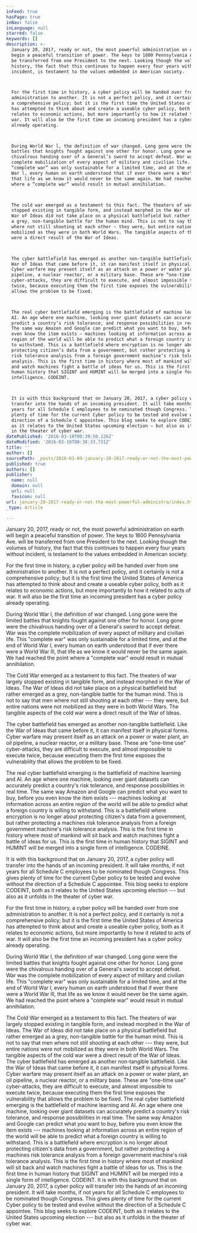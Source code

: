 ```yaml
---
inFeed: true
hasPage: true
inNav: false
inLanguage: null
starred: false
keywords: []
description: >-
  January 20, 2017, ready or not, the most powerful administration on earth will
  begin a peaceful transition of power. The keys to 1600 Pennsylvania Ave. will
  be transferred from one President to the next. Looking though the volumes of
  history, the fact that this continues to happen every four years without
  incident, is testament to the values embedded in American society.



  For the first time in history, a cyber policy will be handed over from one
  administration to another. It is not a perfect policy, and it certainly is not
  a comprehensive policy; but it is the first time the United States of America
  has attempted to think about and create a useable cyber policy, both as it
  relates to economic actions, but more importantly to how it related to acts of
  war. It will also be the first time an incoming president has a cyber policy
  already operating.



  During World War l, the definition of war changed. Long gone were the limited
  battles that knights fought against one other for honor. Long gone were the
  chivalrous handing over of a General’s sword to accept defeat. War was the
  complete mobilization of every aspect of military and civilian life. This
  “complete war” was only sustainable for a limited time, and at the end of World
  War l, every human on earth understood that if ever there were a World War lll,
  that life as we know it would never be the same again. We had reached the point
  where a “complete war” would result in mutual annihilation.



  The cold war emerged as a testament to this fact. The theaters of war largely
  stopped existing in tangible form, and instead morphed in the War of Ideas. The
  War of Ideas did not take place on a physical battlefield but rather emerged as
  a grey, non-tangible battle for the human mind. This is not to say that men
  where not still shooting at each other — they were, but entire nations were not
  mobilized as they were in both World Wars. The tangible aspects of the cold war
  were a direct result of the War of Ideas.



  The cyber battlefield has emerged as another non-tangible battlefield. Like the
  War of Ideas that came before it, it can manifest itself in physical forms.
  Cyber warfare may present itself as an attack on a power or water plant, an oil
  pipeline, a nuclear reactor, or a military base. These are “one-time use”
  cyber-attacks, they are difficult to execute, and almost impossible to execute
  twice, because executing them the first time exposes the vulnerability that
  allows the problem to be fixed.



  The real cyber battlefield emerging is the battlefield of machine learning and
  AI. An age where one machine, looking over giant datasets can accurately
  predict a country’s risk tolerance, and response possibilities in real time.
  The same way Amazon and Google can predict what you want to buy, before you
  even know the item exists — machines looking at information across an entire
  region of the world will be able to predict what a foreign country is willing
  to withstand. This is a battlefield where encryption is no longer about
  protecting citizen’s data from a government, but rather protecting a machines
  risk tolerance analysis from a foreign government machine’s risk tolerance
  analysis. This is the first time in history where most of mankind will sit back
  and watch machines fight a battle of ideas for us. This is the first time in
  human history that SIGINT and HUMINT will be merged into a single form of
  intelligence. CODEINT.



  It is with this background that on January 20, 2017, a cyber policy will
  transfer into the hands of an incoming president. It will take months, if not
  years for all Schedule C employees to be nominated though Congress. This gives
  plenty of time for the current Cyber policy to be tested and evolve without the
  direction of a Schedule C appointee. This blog seeks to explore CODEINT, both
  as it relates to the United States upcoming election — but also as it unfolds
  in the theater of cyber war.
datePublished: '2016-03-10T00:39:50.126Z'
dateModified: '2016-03-10T00:38:33.731Z'
title: ''
author: []
sourcePath: _posts/2016-03-09-january-20-2017-ready-or-not-the-most-powerful-administra.md
published: true
authors: []
publisher:
  name: null
  domain: null
  url: null
  favicon: null
url: january-20-2017-ready-or-not-the-most-powerful-administra/index.html
_type: Article

---
```

January 20, 2017, ready or not, the most powerful administration on earth will begin a peaceful transition of power. The keys to 1600 Pennsylvania Ave. will be transferred from one President to the next. Looking though the volumes of history, the fact that this continues to happen every four years without incident, is testament to the values embedded in American society.
 

For the first time in history, a cyber policy will be handed over from one administration to another. It is not a perfect policy, and it certainly is not a comprehensive policy; but it is the first time the United States of America has attempted to think about and create a useable cyber policy, both as it relates to economic actions, but more importantly to how it related to acts of war. It will also be the first time an incoming president has a cyber policy already operating. 

During World War l, the definition of war changed. Long gone were the limited battles that knights fought against one other for honor. Long gone were the chivalrous handing over of a General's sword to accept defeat. War was the complete mobilization of every aspect of military and civilian life. This "complete war" was only sustainable for a limited time, and at the end of World War l, every human on earth understood that if ever there were a World War lll, that life as we know it would never be the same again. We had reached the point where a "complete war" would result in mutual annihilation. 

The Cold War emerged as a testament to this fact. The theaters of war largely stopped existing in tangible form, and instead morphed in the War of Ideas. The War of Ideas did not take place on a physical battlefield but rather emerged as a grey, non-tangible battle for the human mind. This is not to say that men where not still shooting at each other --- they were, but entire nations were not mobilized as they were in both World Wars. The tangible aspects of the cold war were a direct result of the War of Ideas. 

The cyber battlefield has emerged as another non-tangible battlefield. Like the War of Ideas that came before it, it can manifest itself in physical forms. Cyber warfare may present itself as an attack on a power or water plant, an oil pipeline, a nuclear reactor, or a military base. These are "one-time use" cyber-attacks, they are difficult to execute, and almost impossible to execute twice, because executing them the first time exposes the vulnerability that allows the problem to be fixed. 

The real cyber battlefield emerging is the battlefield of machine learning and AI. An age where one machine, looking over giant datasets can accurately predict a country's risk tolerance, and response possibilities in real time. The same way Amazon and Google can predict what you want to buy, before you even know the item exists --- machines looking at information across an entire region of the world will be able to predict what a foreign country is willing to withstand. This is a battlefield where encryption is no longer about protecting citizen's data from a government, but rather protecting a machines risk tolerance analysis from a foreign government machine's risk tolerance analysis. This is the first time in history where most of mankind will sit back and watch machines fight a battle of ideas for us. This is the first time in human history that SIGINT and HUMINT will be merged into a single form of intelligence. CODEINE. 

It is with this background that on January 20, 2017, a cyber policy will transfer into the hands of an incoming president. It will take months, if not years for all Schedule C employees to be nominated though Congress. This gives plenty of time for the current Cyber policy to be tested and evolve without the direction of a Schedule C appointee. This blog seeks to explore CODEINT, both as it relates to the United States upcoming election --- but also as it unfolds in the theater of cyber war.

For the first time in history, a cyber policy will be handed over from one administration to another. It is not a perfect policy, and it certainly is not a comprehensive policy; but it is the first time the United States of America has attempted to think about and create a useable cyber policy, both as it relates to economic actions, but more importantly to how it related to acts of war. It will also be the first time an incoming president has a cyber policy already operating. 

During World War l, the definition of war changed. Long gone were the limited battles that knights fought against one other for honor. Long gone were the chivalrous handing over of a General's sword to accept defeat. War was the complete mobilization of every aspect of military and civilian life. This "complete war" was only sustainable for a limited time, and at the end of World War l, every human on earth understood that if ever there were a World War lll, that life as we know it would never be the same again. We had reached the point where a "complete war" would result in mutual annihilation. 

The Cold War emerged as a testament to this fact. The theaters of war largely stopped existing in tangible form, and instead morphed in the War of Ideas. The War of Ideas did not take place on a physical battlefield but rather emerged as a grey, non-tangible battle for the human mind. This is not to say that men where not still shooting at each other --- they were, but entire nations were not mobilized as they were in both World Wars. The tangible aspects of the cold war were a direct result of the War of Ideas.
The cyber battlefield has emerged as another non-tangible battlefield. Like the War of Ideas that came before it, it can manifest itself in physical forms. Cyber warfare may present itself as an attack on a power or water plant, an oil pipeline, a nuclear reactor, or a military base. These are "one-time use" cyber-attacks, they are difficult to execute, and almost impossible to execute twice, because executing them the first time exposes the vulnerability that allows the problem to be fixed.
The real cyber battlefield emerging is the battlefield of machine learning and AI. An age where one machine, looking over giant datasets can accurately predict a country's risk tolerance, and response possibilities in real time. The same way Amazon and Google can predict what you want to buy, before you even know the item exists --- machines looking at information across an entire region of the world will be able to predict what a foreign country is willing to withstand. This is a battlefield where encryption is no longer about protecting citizen's data from a government, but rather protecting a machines risk tolerance analysis from a foreign government machine's risk tolerance analysis. This is the first time in history where most of mankind will sit back and watch machines fight a battle of ideas for us. This is the first time in human history that SIGINT and HUMINT will be merged into a single form of intelligence. CODEINT.
It is with this background that on January 20, 2017, a cyber policy will transfer into the hands of an incoming president. It will take months, if not years for all Schedule C employees to be nominated though Congress. This gives plenty of time for the current Cyber policy to be tested and evolve without the direction of a Schedule C appointee. This blog seeks to explore CODEINT, both as it relates to the United States upcoming election --- but also as it unfolds in the theater of cyber war.
